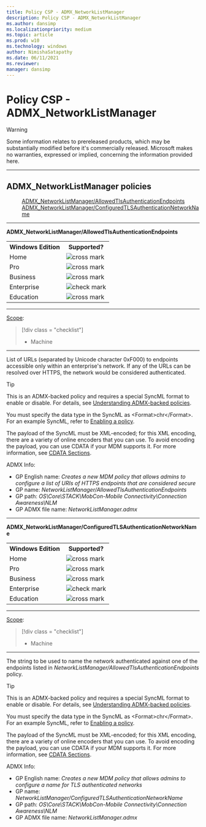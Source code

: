 ```yaml
---
title: Policy CSP - ADMX_NetworkListManager
description: Policy CSP - ADMX_NetworkListManager
ms.author: dansimp
ms.localizationpriority: medium
ms.topic: article
ms.prod: w10
ms.technology: windows
author: NimishaSatapathy
ms.date: 06/11/2021
ms.reviewer: 
manager: dansimp
---
```


# Policy CSP - ADMX_NetworkListManager

> [!WARNING]
> Some information relates to prereleased products, which may be substantially modified before it's commercially released. Microsoft makes no warranties, expressed or implied, concerning the information provided here.

<hr/>

<!--Policies-->
## ADMX_NetworkListManager policies  

<dl>
  <dd>
    <a href="#admx-networklistmanager-allowedtlsauthenticationendpoints">ADMX_NetworkListManager/AllowedTlsAuthenticationEndpoints</a>
  </dd>
  <dd>
    <a href="#admx-networklistmanager-configuredtlsauthenticationnetworkname">ADMX_NetworkListManager/ConfiguredTLSAuthenticationNetworkName</a>
  </dd>
  

<hr/>

<!--Policy-->
<a href="" id="admx-networklistmanager-allowedtlsauthenticationendpoints"></a>**ADMX_NetworkListManager/AllowedTlsAuthenticationEndpoints**  

<!--SupportedSKUs-->
<table>
<tr>
    <th>Windows Edition</th>
    <th>Supported?</th>
</tr>
<tr>
    <td>Home</td>
    <td><img src="images/crossmark.png" alt="cross mark" /></td>
</tr>
<tr>
    <td>Pro</td>
    <td><img src="images/crossmark.png" alt="cross mark" /></td>
</tr>
<tr>
    <td>Business</td>
    <td><img src="images/crossmark.png" alt="cross mark" /></td>
</tr>
<tr>
    <td>Enterprise</td>
    <td><img src="images/checkmark.png" alt="check mark" /></td>
</tr>
<tr>
    <td>Education</td>
    <td><img src="images/crossmark.png" alt="cross mark" /></td>
</tr>
</table>

<!--/SupportedSKUs-->
<hr/>

<!--Scope-->
[Scope](./policy-configuration-service-provider.md#policy-scope):

> [!div class = "checklist"]
> * Machine

<hr/>

<!--/Scope-->
<!--Description-->
List of URLs (separated by Unicode character 0xF000) to endpoints accessible only within an enterprise's network. If any of the URLs can be resolved over HTTPS, the network would be considered authenticated.

<!--/Description-->
> [!TIP]
> This is an ADMX-backed policy and requires a special SyncML format to enable or disable. For details, see [Understanding ADMX-backed policies](./understanding-admx-backed-policies.md).
> 
> You must specify the data type in the SyncML as &lt;Format&gt;chr&lt;/Format&gt;. For an example SyncML, refer to [Enabling a policy](./understanding-admx-backed-policies.md#enabling-a-policy).
> 
> The payload of the SyncML must be XML-encoded; for this XML encoding, there are a variety of online encoders that you can use. To avoid encoding the payload, you can use CDATA if your MDM supports it. For more information, see [CDATA Sections](http://www.w3.org/TR/REC-xml/#sec-cdata-sect).

<!--ADMXBacked-->
ADMX Info:  
-   GP English name: *Creates a new MDM policy that allows admins to configure a list of URIs of HTTPS endpoints that are considered secure*
-   GP name: *NetworkListManager/AllowedTlsAuthenticationEndpoints*
-   GP path: *OS\Core\STACK\MobCon-Mobile Connectivity\Connection Awareness\NLM*
-   GP ADMX file name: *NetworkListManager.admx*

<!--/ADMXBacked-->
<!--/Policy-->
<hr/>

<!--Policy-->
<a href="" id="admx-networklistmanager-configuredtlsauthencationnetworkname"></a>**ADMX_NetworkListManager/ConfiguredTLSAuthenticationNetworkName**  

<!--SupportedSKUs-->
<table>
<tr>
    <th>Windows Edition</th>
    <th>Supported?</th>
</tr>
<tr>
    <td>Home</td>
    <td><img src="images/crossmark.png" alt="cross mark" /></td>
</tr>
<tr>
    <td>Pro</td>
    <td><img src="images/crossmark.png" alt="cross mark" /></td>
</tr>
<tr>
    <td>Business</td>
    <td><img src="images/crossmark.png" alt="cross mark" /></td>
</tr>
<tr>
    <td>Enterprise</td>
    <td><img src="images/checkmark.png" alt="check mark" /></td>
</tr>
<tr>
    <td>Education</td>
    <td><img src="images/crossmark.png" alt="cross mark" /></td>
</tr>
</table>

<!--/SupportedSKUs-->
<hr/>

<!--Scope-->
[Scope](./policy-configuration-service-provider.md#policy-scope):

> [!div class = "checklist"]
> * Machine

<hr/>

<!--/Scope-->
<!--Description-->
The string to be used to name the network authenticated against one of the endpoints listed in *NetworkListManager/AllowedTlsAuthenticationEndpoints* policy.
<!--/Description-->
> [!TIP]
> This is an ADMX-backed policy and requires a special SyncML format to enable or disable. For details, see [Understanding ADMX-backed policies](./understanding-admx-backed-policies.md).
> 
> You must specify the data type in the SyncML as &lt;Format&gt;chr&lt;/Format&gt;. For an example SyncML, refer to [Enabling a policy](./understanding-admx-backed-policies.md#enabling-a-policy).
> 
> The payload of the SyncML must be XML-encoded; for this XML encoding, there are a variety of online encoders that you can use. To avoid encoding the payload, you can use CDATA if your MDM supports it. For more information, see [CDATA Sections](http://www.w3.org/TR/REC-xml/#sec-cdata-sect).

<!--ADMXBacked-->
ADMX Info:  
-   GP English name: *Creates a new MDM policy  that allows admins to configure a name for TLS authenticated networks*
-   GP name: *NetworkListManager/ConfiguredTLSAuthenticationNetworkName*
-   GP path: *OS\Core\STACK\MobCon-Mobile Connectivity\Connection Awareness\NLM*
-   GP ADMX file name: *NetworkListManager.admx*

<!--/ADMXBacked-->
<!--/Policy-->
